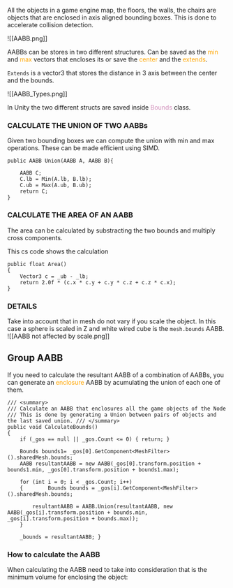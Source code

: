 
All the objects in a game engine map, the floors, the walls, the chairs are objects that are enclosed in axis aligned bounding boxes. This is done to accelerate collision detection.

![[AABB.png]]

AABBs can be stores in two different structures. 
Can be saved as the <span style="color:orange;">min</span> and <span style="color:orange;">max</span> vectors that encloses its or save the <span style="color:orange;">center</span> and the <span style="color:orange;">extends</span>. 

`Extends` is a vector3 that stores the distance in 3 axis between the center and the bounds. 

![[AABB_Types.png]]

In Unity the two different structs are saved inside <span style="color:#d291bc;">Bounds</span> class. 

### CALCULATE THE UNION OF TWO AABBs 

Given two bounding boxes we can compute the union with min and max operations. These can be made efficient using SIMD.


```CSHARP
public AABB Union(AABB A, AABB B){

	AABB C; 
	C.lb = Min(A.lb, B.lb); 
	C.ub = Max(A.ub, B.ub); 
	return C; 
}
```


### CALCULATE THE AREA OF AN AABB

The area can be calculated by substracting the two bounds and multiply cross components. 

This cs code shows the calculation
```CSHARP
public float Area()  
{  
    Vector3 c = _ub - _lb;  
    return 2.0f * (c.x * c.y + c.y * c.z + c.z * c.x);  
}
``` 
### DETAILS

Take into account that in mesh do not vary if you scale the object. 
In this case a sphere is scaled in Z and white wired cube is the `mesh.bounds` AABB. 
![[AABB not affected by scale.png]]


## Group AABB

If you need to calculate the resultant AABB of a combination of AABBs, you can generate an <span style="color:orange;">enclosure</span> AABB by acumulating the union of each one of them. 

```CSHARP
/// <summary>  
/// Calculate an AABB that enclosures all the game objects of the Node  
/// This is done by generating a Union between pairs of objects and the last saved union. /// </summary>  
public void CalculateBounds()  
{  
    if (_gos == null || _gos.Count <= 0) { return; }  
  
    Bounds bounds1= _gos[0].GetComponent<MeshFilter>().sharedMesh.bounds;  
    AABB resultantAABB = new AABB(_gos[0].transform.position + bounds1.min, _gos[0].transform.position + bounds1.max);  
  
    for (int i = 0; i < _gos.Count; i++)  
    {        Bounds bounds = _gos[i].GetComponent<MeshFilter>().sharedMesh.bounds;  
  
        resultantAABB = AABB.Union(resultantAABB, new AABB(_gos[i].transform.position + bounds.min, _gos[i].transform.position + bounds.max));   
    }  
  
    _bounds = resultantAABB; }
```



### How to calculate the AABB

When calculating the AABB need to take into consideration that is the minimum volume for enclosing the object: 